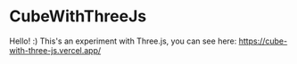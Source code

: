 # CubeWithThreeJs

Hello! :)
This's an experiment with Three.js, you can see here:
https://cube-with-three-js.vercel.app/
